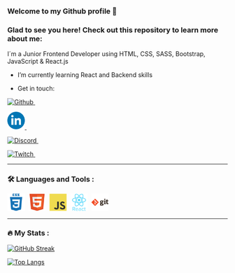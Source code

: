 ### Welcome to my Github profile  🌱
### Glad to see you here! Check out this repository to learn more about me:


I´m a Junior Frontend Developer using HTML, CSS, SASS, Bootstrap, JavaScript & React.js

- I’m currently learning React and Backend skills

- Get in touch:

<a href="https://github.com/asdfjennifer"><img src="https://github.com/gauravghongde/social-icons/blob/master/PNG/Color/Github.png?raw=true"  title="Github" alt="Github" width="40" height="40"/>&nbsp;</a>

<a href="[your-linkedin-URL](https://www.linkedin.com/in/jennifergenger/)"><img src="https://github.com/shahbajjamil/Social-Meadia-Icons/raw/master/Icons-logos/linkedin-circle.png"  title="Linkedin" alt="Linkedin" width="40" height="40"/>&nbsp;</a>

<a href="https://discord.com/"><img src="https://github.com/gauravghongde/social-icons/blob/master/PNG/Color/Discord.png?raw=true"  title="Discord" alt="Discord" width="40" height="40"/>&nbsp;</a>

<a href="[https://discord.com/](https://www.twitch.tv/asdfjennifer)"><img src="https://github.com/gauravghongde/social-icons/blob/master/PNG/Color/Twitch.png?raw=true"  title="Twitch" alt="Twitch" width="40" height="40"/>&nbsp;</a>



---

### :hammer_and_wrench: Languages and Tools :

<div>
  <img src="https://github.com/devicons/devicon/blob/master/icons/css3/css3-plain-wordmark.svg"  title="CSS3" alt="CSS" width="40" height="40"/>&nbsp;
  <img src="https://github.com/devicons/devicon/blob/master/icons/html5/html5-original.svg" title="HTML5" alt="HTML" width="40" height="40"/>&nbsp;
  <img src="https://github.com/devicons/devicon/blob/master/icons/javascript/javascript-original.svg" title="JavaScript" alt="JavaScript" width="40" height="40"/>&nbsp;
    <img src="https://github.com/devicons/devicon/blob/master/icons/react/react-original-wordmark.svg" title="React" alt="React" width="40" height="40"/>&nbsp;
  <img src="https://github.com/devicons/devicon/blob/master/icons/git/git-original-wordmark.svg" title="Git" **alt="Git" width="40" height="40"/>
</div>

---

### :fire: My Stats :


[![GitHub Streak](http://github-readme-streak-stats.herokuapp.com?user=asdfjennifer&theme=dark&background=000000)](https://git.io/streak-stats)

[![Top Langs](https://github-readme-stats.vercel.app/api/top-langs/?username=asdfjennifer&layout=compact&theme=vision-friendly-dark)](https://github.com/asdfjennifer/github-readme-stats)
